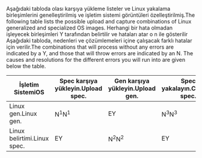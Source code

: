 <span data-ttu-id="d96bc-101">Aşağıdaki tabloda olası karşıya yükleme listeler ve Linux yakalama birleşimlerini genelleştirilmiş ve işletim sistemi görüntüleri özelleştirilmiş.</span><span class="sxs-lookup"><span data-stu-id="d96bc-101">The following table lists the possible upload and capture combinations of Linux generalized and specialized OS images.</span></span> <span data-ttu-id="d96bc-102">Herhangi bir hata olmadan işleyecek birleşimleri Y tarafından belirtilir ve hataları atar o n ile gösterilir Aşağıdaki tabloda, nedenleri ve çözümlemeleri içine çalışacak farklı hatalar için verilir.</span><span class="sxs-lookup"><span data-stu-id="d96bc-102">The combinations that will process without any errors are indicated by a Y, and those that will throw errors are indicated by an N. The causes and resolutions for the different errors you will run into are given below the table.</span></span>

| <span data-ttu-id="d96bc-103">İşletim Sistemi</span><span class="sxs-lookup"><span data-stu-id="d96bc-103">OS</span></span> | <span data-ttu-id="d96bc-104">Spec karşıya yükleyin.</span><span class="sxs-lookup"><span data-stu-id="d96bc-104">Upload spec.</span></span> | <span data-ttu-id="d96bc-105">Gen karşıya yükleyin.</span><span class="sxs-lookup"><span data-stu-id="d96bc-105">Upload gen.</span></span> | <span data-ttu-id="d96bc-106">Spec yakalayın.</span><span class="sxs-lookup"><span data-stu-id="d96bc-106">Capture spec.</span></span> | <span data-ttu-id="d96bc-107">Gen yakalayın.</span><span class="sxs-lookup"><span data-stu-id="d96bc-107">Capture gen.</span></span> |
| --- | --- | --- | --- | --- |
| <span data-ttu-id="d96bc-108">Linux gen.</span><span class="sxs-lookup"><span data-stu-id="d96bc-108">Linux gen.</span></span> |<span data-ttu-id="d96bc-109">N<sup>1</sup></span><span class="sxs-lookup"><span data-stu-id="d96bc-109">N<sup>1</sup></span></span> |<span data-ttu-id="d96bc-110">E</span><span class="sxs-lookup"><span data-stu-id="d96bc-110">Y</span></span> |<span data-ttu-id="d96bc-111">N<sup>3</sup></span><span class="sxs-lookup"><span data-stu-id="d96bc-111">N<sup>3</sup></span></span> |<span data-ttu-id="d96bc-112">E</span><span class="sxs-lookup"><span data-stu-id="d96bc-112">Y</span></span> |
| <span data-ttu-id="d96bc-113">Linux belirtimi.</span><span class="sxs-lookup"><span data-stu-id="d96bc-113">Linux spec.</span></span> |<span data-ttu-id="d96bc-114">E</span><span class="sxs-lookup"><span data-stu-id="d96bc-114">Y</span></span> |<span data-ttu-id="d96bc-115">N<sup>2</sup></span><span class="sxs-lookup"><span data-stu-id="d96bc-115">N<sup>2</sup></span></span> |<span data-ttu-id="d96bc-116">E</span><span class="sxs-lookup"><span data-stu-id="d96bc-116">Y</span></span> |<span data-ttu-id="d96bc-117">N<sup>4</sup></span><span class="sxs-lookup"><span data-stu-id="d96bc-117">N<sup>4</sup></span></span> |

